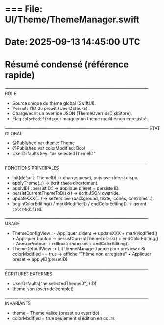 # === File: UI/Theme/ThemeManager.swift
# Date: 2025-09-13 14:45:00 UTC
# Résumé condensé (référence rapide)

───────────────────────────────────────────────
RÔLE
- Source unique du thème global (SwiftUI).
- Persiste l’ID du preset (UserDefaults).
- Charge/écrit un override JSON (ThemeOverrideDiskStore).
- Flag `colorModified` pour marquer un thème modifié non enregistré.

───────────────────────────────────────────────
ÉTAT GLOBAL
- @Published var theme: Theme
- @Published var colorModified: Bool
- UserDefaults key: "ae.selectedThemeID"

───────────────────────────────────────────────
FONCTIONS PRINCIPALES
- init(default: ThemeID) → charge preset, puis override si dispo.
- applyTheme(_:) → écrit `theme` directement.
- applyID(_:persistID:) → applique preset + persiste ID.
- persistCurrentThemeToDisk() → écrit JSON override.
- updateXXX(...) → setters live (background, texte, icônes, contrôles…).
- beginColorEditing() / markModified() / endColorEditing() → gèrent `colorModified`.

───────────────────────────────────────────────
USAGE
- ThemeConfigView :
  • Appliquer sliders → updateXXX + markModified()
  • Appliquer bouton  → persistCurrentThemeToDisk() + endColorEditing()
  • Annuler/retour    → rollback snapshot + endColorEditing()
- ThemeDefautlView :
  • Lit themeManager.theme pour preview
  • Si colorModified == true → affiche “Thème non enregistré”
  • Appliquer preset → applyID(presetID)

───────────────────────────────────────────────
ÉCRITURES EXTERNES
- UserDefaults["ae.selectedThemeID"] (ID)
- theme.json (override complet)

───────────────────────────────────────────────
INVARIANTS
- theme = Theme valide (preset ou override)
- colorModified = true seulement si édition en cours
